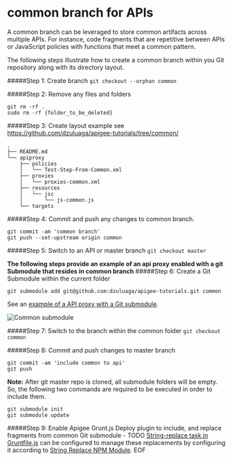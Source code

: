 common branch for APIs
====
A common branch can be leveraged to store common artifacts across multiple APIs. For instance, code fragments that are repetitive between APIs or JavaScript policies with functions that meet a common pattern.

The following steps illustrate how to create a common branch within you Git repository along with its directory layout.

#####Step 1: Create branch
```git checkout --orphan common```


#####Step 2: Remove any files and folders
```
git rm -rf .
sudo rm -rf {folder_to_be_deleted}
```

#####Step 3: Create layout example see
https://github.com/dzuluaga/apigee-tutorials/tree/common/

```
.
├── README.md
└── apiproxy
    ├── policies
    │   └── Test-Step-From-Common.xml
    ├── proxies
    │   └── proxies-common.xml
    ├── resources
    │   └── jsc
    │       └── js-common.js
    └── targets
```

#####Step 4: Commit and push any changes to common branch.
```
git commit -am 'common branch'
git push --set-upstream origin common
```

#####Step 5: Switch to an API or master branch
```git checkout master```

**The following steps provide an example of an api proxy enabled with a git Submodule that resides in common branch**
#####Step 6: Create a Git Submodule within the current folder

```git submodule add git@github.com:dzuluaga/apigee-tutorials.git common```

See an [example of a API proxy with a Git submodule](https://github.com/dzuluaga/apigee-tutorials/tree/master/apiproxies/forecastweather-assignmessage-servicecallout-common).

![Common submodule](https://www.dropbox.com/s/1amtrtkolv37da1/common_github.png?dl=1 "Common submodule")


#####Step 7: Switch to the branch within the common folder
```git checkout common```

#####Step 8: Commit and push changes to master branch
```
git commit -am 'include common to api'
git push
```

**Note:** After git master repo is cloned, all submodule folders will be empty. So, the following two commands are required to be executed in order to include them.
```
git submodule init
git submodule update
```

#####Step 9: Enable Apigee Grunt.js Deploy plugin to include, and replace fragments from common Git submodule - TODO
[String-replace task in Gruntfile.js](https://github.com/apigeecs/apigee-deploy-grunt-plugin/blob/master/Gruntfile.js#L112) can be configured to manage these replacements by configuring it according to [String Replace NPM Module](https://www.npmjs.org/package/grunt-string-replace#simple-inline-content).
EOF
